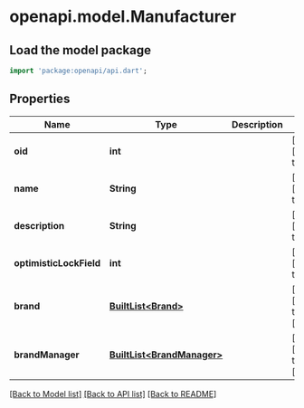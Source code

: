 # openapi.model.Manufacturer

## Load the model package
```dart
import 'package:openapi/api.dart';
```

## Properties
Name | Type | Description | Notes
------------ | ------------- | ------------- | -------------
**oid** | **int** |  | [optional] [default to null]
**name** | **String** |  | [optional] [default to null]
**description** | **String** |  | [optional] [default to null]
**optimisticLockField** | **int** |  | [optional] [default to null]
**brand** | [**BuiltList&lt;Brand&gt;**](Brand.md) |  | [optional] [default to const []]
**brandManager** | [**BuiltList&lt;BrandManager&gt;**](BrandManager.md) |  | [optional] [default to const []]

[[Back to Model list]](../README.md#documentation-for-models) [[Back to API list]](../README.md#documentation-for-api-endpoints) [[Back to README]](../README.md)


